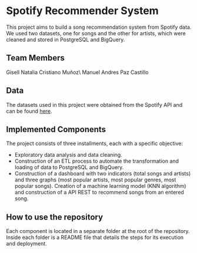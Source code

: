 # Spotify Recommender System
This project aims to build a song recommendation system from Spotify data. We used two datasets, one for songs and the other for artists, which were cleaned and stored in PostgreSQL and BigQuery.

## Team Members
Gisell Natalia Cristiano Muñoz\\
Manuel Andres Paz Castillo

## Data
The datasets used in this project were obtained from the Spotify API and can be found [here](https://drive.google.com/drive/folders/1toW8fa6ag4oNU00RuJHVUwhwEqmMsJaZ). 

## Implemented Components
The project consists of three installments, each with a specific objective:
- Exploratory data analysis and data cleaning.
- Construction of an ETL process to automate the transformation and loading of data to PostgreSQL and BigQuery.
- Construction of a dashboard with two indicators (total songs and artists) and three graphs (most popular artists, most popular genres, most popular songs). Creation of a machine learning model (KNN algorithm) and construction of a API REST to recommend songs from an entered song.

## How to use the repository
Each component is located in a separate folder at the root of the repository. Inside each folder is a README file that details the steps for its execution and deployment.